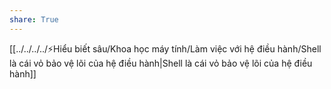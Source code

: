 ```yaml
---
share: True
---
```

[[../../../../⚡Hiểu biết sâu/Khoa học máy tính/Làm việc với hệ điều hành/Shell là cái vỏ bảo vệ lõi của hệ điều hành|Shell là cái vỏ bảo vệ lõi của hệ điều hành]]